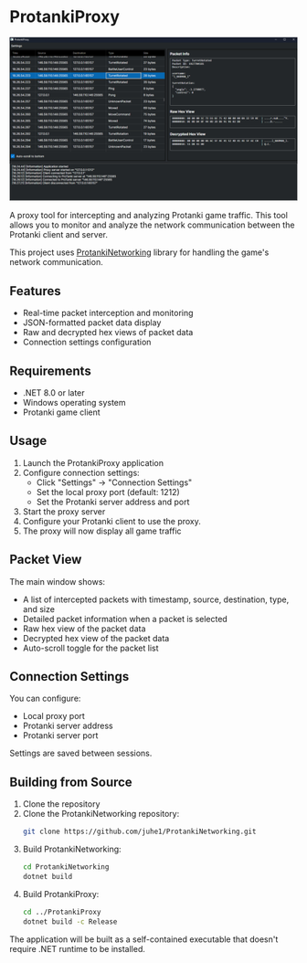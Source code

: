 # ProtankiProxy

![ProtankiProxy Interface](images/proxy_view.png)

A proxy tool for intercepting and analyzing Protanki game traffic. This tool allows you to monitor and analyze the network communication between the Protanki client and server.

This project uses [ProtankiNetworking](https://github.com/juhe1/ProtankiNetworking) library for handling the game's network communication.

## Features

- Real-time packet interception and monitoring
- JSON-formatted packet data display
- Raw and decrypted hex views of packet data
- Connection settings configuration

## Requirements

- .NET 8.0 or later
- Windows operating system
- Protanki game client

## Usage

1. Launch the ProtankiProxy application
2. Configure connection settings:
   - Click "Settings" -> "Connection Settings"
   - Set the local proxy port (default: 1212)
   - Set the Protanki server address and port
3. Start the proxy server
4. Configure your Protanki client to use the proxy.
5. The proxy will now display all game traffic

## Packet View

The main window shows:
- A list of intercepted packets with timestamp, source, destination, type, and size
- Detailed packet information when a packet is selected
- Raw hex view of the packet data
- Decrypted hex view of the packet data
- Auto-scroll toggle for the packet list

## Connection Settings

You can configure:
- Local proxy port
- Protanki server address
- Protanki server port

Settings are saved between sessions.

## Building from Source

1. Clone the repository
2. Clone the ProtankiNetworking repository:
   ```bash
   git clone https://github.com/juhe1/ProtankiNetworking.git
   ```
3. Build ProtankiNetworking:
   ```bash
   cd ProtankiNetworking
   dotnet build
   ```
4. Build ProtankiProxy:
   ```bash
   cd ../ProtankiProxy
   dotnet build -c Release
   ```

The application will be built as a self-contained executable that doesn't require .NET runtime to be installed.